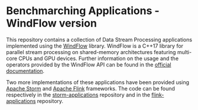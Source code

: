 # Benchmarching Applications - WindFlow version

This repository contains a collection of Data Stream Processing applications implemented using the [WindFlow](https://github.com/ParaGroup/WindFlow) library. WindFlow is a C++17 library for parallel stream processing on shared-memory architectures featuring multi-core CPUs and GPU devices. Further information on the usage and the operators provided by the WindFlow API can be found in the [official documentation](https://paragroup.github.io/WindFlow/).

Two more implementations of these applications have been provided using [Apache Storm](http://storm.apache.org/) and [Apache Flink](https://ci.apache.org/projects/flink/flink-docs-release-1.7/) frameworks. The code can be found respectively in the [storm-applications](https://github.com/alefais/storm-applications) repository and in the [flink-applications](https://github.com/alefais/flink-applications) repository.
